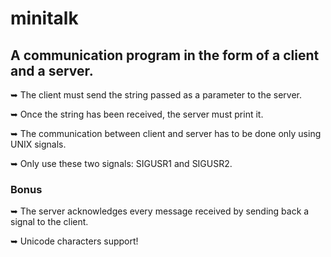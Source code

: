 # minitalk

## A communication program in the form of a client and a server.

➥ The client must send the string passed as a parameter to the server.

➥ Once the string has been received, the server must print it.

➥ The communication between client and server has to be done only using UNIX signals.

➥ Only use these two signals: SIGUSR1 and SIGUSR2.

### Bonus

➥ The server acknowledges every message received by sending back a signal to the client.

➥ Unicode characters support!
